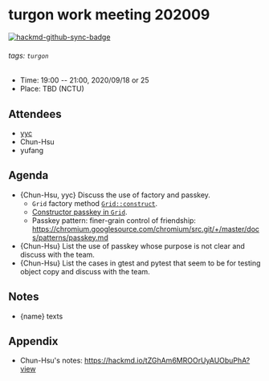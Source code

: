 # turgon work meeting 202009

[![hackmd-github-sync-badge](https://hackmd.io/U1QeyYZFQ3WETkBGpCMncQ/badge)](https://hackmd.io/U1QeyYZFQ3WETkBGpCMncQ)

###### tags: `turgon`

* Time: 19:00 -- 21:00, 2020/09/18 or 25
* Place: TBD (NCTU)

## Attendees

* [yyc](https://twitter.com/yungyuc)
* Chun-Hsu
* yufang

## Agenda

* {Chun-Hsu, yyc} Discuss the use of factory and passkey.
    * `Grid` factory method [`Grid::construct`](https://github.com/yungyuc/turgon/blob/d6490f36c4eb78e8ca55a60286d0dc5bbd44b5e2/spacetime/include/spacetime/Grid_decl.hpp#L42).
    * [Constructor passkey in `Grid`](https://github.com/yungyuc/turgon/blob/d6490f36c4eb78e8ca55a60286d0dc5bbd44b5e2/spacetime/include/spacetime/Grid_decl.hpp#L37).
    * Passkey pattern: finer-grain control of friendship: https://chromium.googlesource.com/chromium/src.git/+/master/docs/patterns/passkey.md
* {Chun-Hsu} List the use of passkey whose purpose is not clear and discuss with the team.
* {Chun-Hsu} List the cases in gtest and pytest that seem to be for testing object copy and discuss with the team.

## Notes

* {name} texts

## Appendix

* Chun-Hsu's notes: https://hackmd.io/tZGhAm6MROOrUyAUObuPhA?view